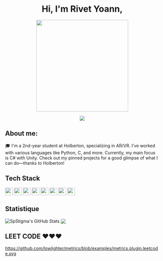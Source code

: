 <h1 align="center"> Hi, I'm Rivet Yoann,</h1>

<p align="center">
<img height="300em" src="https://media.giphy.com/media/3kPDmoWdBpQPNhCnUG/giphy.gif">
</p>

<p align="center">
<img src="https://readme-typing-svg.herokuapp.com?font=Poppins&weight=800&pause=1000&color=F70000&center=true&width=440&lines=HOLBERTON+SCHOOL">
</p>

## About me:

🎓 I'm a 2nd-year student at Holberton, specializing in AR/VR. I've worked with various languages like Python, C, and more. Currently, my main focus is C# with Unity. Check out my pinned projects for a good glimpse of what I can do—thanks to Holberton!
<br>

## Tech Stack
<p>
<img height="25em" src="https://img.shields.io/badge/C%23-239120?style=for-the-badge&logo=csharp&logoColor=white" />
<img height="25em" src="https://img.shields.io/badge/Unity-100000?style=for-the-badge&logo=unity&logoColor=white" />
<img height="25em" src="https://img.shields.io/badge/Python-3776AB?logo=Python&logoColor=white&style=for-the-badge">
<img height="25em" src="https://img.shields.io/badge/HTML5-E34F26?style=for-the-badge&logo=html5&logoColor=white">
<img height="25em" src="https://img.shields.io/badge/CSS3-1572B6?style=for-the-badge&logo=css3&logoColor=white">
<img height="25em" src="https://img.shields.io/badge/JavaScript-323330?style=for-the-badge&logo=javascript&logoColor=F7DF1E">
<img height="25em" src="https://img.shields.io/badge/c-A8B9CC?logo=c&logoColor=white&style=for-the-badge">
<img height="25em" src="https://img.shields.io/badge/PowerShell-5391FE?logo=PowerShell&logoColor=white&style=for-the-badge">
</p>

## Statistique


<img align="center" src="https://github-readme-stats.vercel.app/api?username=SpStigma&show_icons=true&line_height=27&count_private=true&title_color=ffffff&text_color=c9cacc&icon_color=f75c7e&bg_color=1d1f21" alt="SpStigma's GitHub Stats" />

<img align="center" src="https://github-readme-stats.vercel.app/api/top-langs/?username=SpStigma&hide=java,html,Makefile,tex&title_color=ffffff&text_color=c9cacc&icon_color=2bbc8a&bg_color=1d1f21&langs_count=3" />


## LEET CODE ❤️❤️❤️
https://github.com/lowlighter/metrics/blob/examples/metrics.plugin.leetcode.svg


<!--
**SpStigma/SpStigma** is a ✨ _special_ ✨ repository because its `README.md` (this file) appears on your GitHub profile.

Here are some ideas to get you started:

- 🔭 I’m currently working on ...
- 🌱 I’m currently learning ...
- 👯 I’m looking to collaborate on ...
- 🤔 I’m looking for help with ...
- 💬 Ask me about ...
- 📫 How to reach me: ...
- 😄 Pronouns: ...
- ⚡ Fun fact: ...
-->
